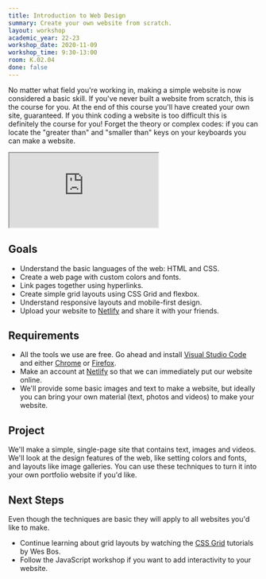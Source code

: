 ```yaml
---
title: Introduction to Web Design
summary: Create your own website from scratch.
layout: workshop
academic_year: 22-23
workshop_date: 2020-11-09
workshop_time: 9:30-13:00
room: K.02.04
done: false
---
```


No matter what field you're working in, making a simple website is now considered a basic skill. If you've never built a website from scratch, this is the course for you. At the end of this course you'll have created your own site, guaranteed. If you think coding a website is too difficult this is definitely the course for you! Forget the theory or complex codes: if you can locate the "greater than" and "smaller than" keys on your keyboards you can make a website.

<div class="embed-responsive embed-responsive-16by9">
  <iframe class="embed-responsive-item" src="https://www.youtube.com/embed/cmdcECj7_V0"></iframe>
</div>

## Goals

- Understand the basic languages of the web: HTML and CSS.
- Create a web page with custom colors and fonts.
- Link pages together using hyperlinks.
- Create simple grid layouts using CSS Grid and flexbox.
- Understand responsive layouts and mobile-first design.
- Upload your website to [Netlify](https://netlify.com/) and share it with your friends.

## Requirements

- All the tools we use are free. Go ahead and install [Visual Studio Code](https://code.visualstudio.com/) and either [Chrome](https://google.com/chrome) or [Firefox](https://www.mozilla.org/firefox).
- Make an account at [Netlify](https://netlify.com/) so that we can immediately put our website online.
- We'll provide some basic images and text to make a website, but ideally you can bring your own material (text, photos and videos) to make your website.

## Project

We'll make a simple, single-page site that contains text, images and videos. We'll look at the design features of the web, like setting colors and fonts, and layouts like image galleries. You can use these techniques to turn it into your own portfolio website if you'd like.

## Next Steps

Even though the techniques are basic they will apply to all websites you'd like to make.

- Continue learning about grid layouts by watching the [CSS Grid](https://cssgrid.io/) tutorials by Wes Bos.
- Follow the JavaScript workshop if you want to add interactivity to your website.
